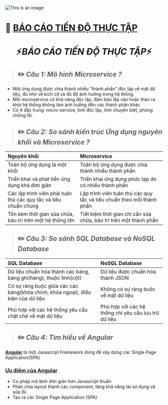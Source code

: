 ![This is an image](https://vnptit.vn/VNPT-IT-theme/images/logo.png) 

# 📝 [BÁO CÁO TIẾN ĐỘ THỰC TẬP](https://github.com/hoangtuandev/report-vnptit/blob/main/README.md)

<h1 align='center'>⚡️<i>BÁO CÁO TIẾN ĐỘ THỰC TẬP</i>⚡️</h1>

> ## ✏️ ***Câu 1: Mô hình Microservice ?***
- Một ứng dụng được chia thành nhiều "thành phần" độc lập về mặt dữ liệu, đủ nhỏ về kích cỡ và đủ độ ảnh hưởng trong hệ thống.
- Mỗi microservice có khả năng độc lập, đảm báo lắp vào hoặc tháo ra khỏi hệ thống không làm ảnh hưởng đến các thành phần khác
- Có 4 đặc trưng: micro-service, tính độc lập, tính chuyên biệt, phòng chống lỗi.

> ## ✏️ ***Câu 2: So sánh kiến trúc Ứng dụng nguyên khối và Microservice ?***

| Nguyên khối                       | Microservice 
| :---                              |    :----  
| Toàn bộ ứng dụng là một khối      | Toàn bộ ứng dụng được chia thành nhiều thành phần     
| Triển khai và phát tiển ứng dụng khá đơn giản   | Triển khai ứng dụng phức tạp do có nhiều thành phần
| Các lập trình viên phải tuân thủ các quy tắc và tiêu chuẩn chung| Lập trình viên tuân thủ các quy tắc và tiêu chuẩn theo mỗi thành phần
| Tốn kém thời gian sửa chữa, bảo trì trên một hệ thống lớn | Tiết kiệm thời gian chỉ cần sửa chữa, bảo trì trên một thành phần

> ## ✏️ ***Câu 3: So sánh SQL Database và  NoSQL Database*** 

| SQL Database                      | NoSQL Database
| :---                              |    :----  
| Dữ liệu chuẩn hóa thành các bảng, bảng ghi(hàng), thuộc tính(cột) | Dữ liệu được chuẩn hóa thành JSON 
| Có sự ràng buộc giữa các các bảng(khóa chính, khóa ngoại), điều kiện của dữ liệu | Không có sự ràng buộc về mặt dữ liệu
| Phù hợp với các hệ thống yêu cầu chặt chẽ về mặt dữ liệu | Phù hợp với các hệ thống chỉ yêu cầu lưu trữ dữ liệu

> ## ✏️ ***Câu 4: Tìm hiểu về Angular***
[**Angular**](https://angular.io/) là một Javascript Framework dùng để xây dựng các Single Page Application(SPA)
### [Ưu điểm của Angular](https://angular.io/)
- Cú pháp mã lệnh đơn giản hơn Javascript thuần
- Phân chia layout thành các component, tăng khả năng tái sử dụng và sửa lỗi
- Tạo ra các Single Page Application (SPA)
